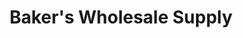 ---
title: "Baker's Wholesale Supply"
url: /monticello/bakers-wholesale-supply/
shop: Elektrisch
---